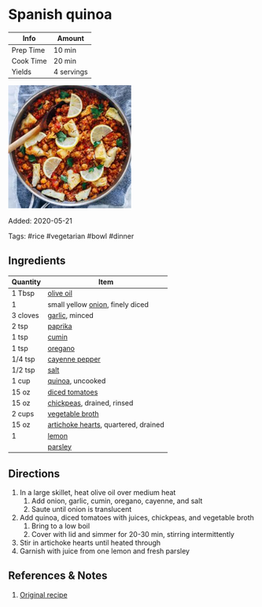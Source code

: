 # Spanish quinoa

| Info      | Amount     |
| --------- | ---------- |
| Prep Time | 10 min     |
| Cook Time | 20 min     |
| Yields    | 4 servings |

![Spanish quinoa](../_assets/spanish-quinoa.jpg)

Added: 2020-05-21

Tags: #rice #vegetarian #bowl #dinner

## Ingredients

| Quantity | Item                                                                          |
| -------- | ----------------------------------------------------------------------------- |
| 1 Tbsp   | [olive oil](../_ingredients/olive%20oil.md)                                   |
| 1        | small yellow [onion](../_ingredients/onion.md), finely diced                  |
| 3 cloves | [garlic](../_ingredients/garlic.md), minced                                   |
| 2 tsp    | [paprika](../_ingredients/paprika.md)                                         |
| 1 tsp    | [cumin](../_ingredients/cumin.md)                                             |
| 1 tsp    | [oregano](../_ingredients/oregano.md)                                         |
| 1/4 tsp  | [cayenne pepper](../_ingredients/cayenne%20pepper.md)                         |
| 1/2 tsp  | [salt](../_ingredients/salt.md)                                               |
| 1 cup    | [quinoa](../_ingredients/quinoa.md), uncooked                                 |
| 15 oz    | [diced tomatoes](../_ingredients/diced%20tomatoes.md)                         |
| 15 oz    | [chickpeas](../_ingredients/chickpeas.md), drained, rinsed                    |
| 2 cups   | [vegetable broth](../_ingredients/vegetable%20broth.md)                       |
| 15 oz    | [artichoke hearts](../_ingredients/artichoke%20hearts.md), quartered, drained |
| 1        | [lemon](../_ingredients/lemon.md)                                             |
|          | [parsley](../_ingredients/parsley.md)                                         |

## Directions

1. In a large skillet, heat olive oil over medium heat
   1. Add onion, garlic, cumin, oregano, cayenne, and salt
   2. Saute until onion is translucent
2. Add quinoa, diced tomatoes with juices, chickpeas, and vegetable broth
   1. Bring to a low boil
   2. Cover with lid and simmer for 20-30 min, stirring intermittently
3. Stir in artichoke hearts until heated through
4. Garnish with juice from one lemon and fresh parsley

## References & Notes

1. [Original recipe](https://www.makingthymeforhealth.com/one-pot-spanish-quinoa/print/)
